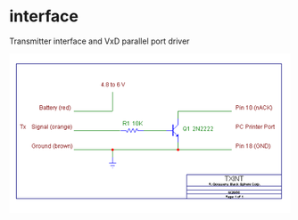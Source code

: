 # interface
Transmitter interface and VxD parallel port driver

![Tx interface](https://raw.githubusercontent.com/rcsim2/interface/main/interface/Txint.gif?raw=true)
